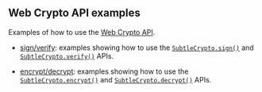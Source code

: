 ## Web Crypto API examples

Examples of how to use the [Web Crypto API](https://developer.mozilla.org/docs/Web/API/Web_Crypto_API).

* [sign/verify](sign-verify/index.html): examples showing how to use the [`SubtleCrypto.sign()`](https://developer.mozilla.org/docs/Web/API/SubtleCrypto/sign) and [`SubtleCrypto.verify()`](https://developer.mozilla.org/docs/Web/API/SubtleCrypto/verify) APIs.

* [encrypt/decrypt](encrypt-decrypt/index.html): examples showing how to use the [`SubtleCrypto.encrypt()`](https://developer.mozilla.org/docs/Web/API/SubtleCrypto/encrypt) and [`SubtleCrypto.decrypt()`](https://developer.mozilla.org/docs/Web/API/SubtleCrypto/decrypt) APIs.
